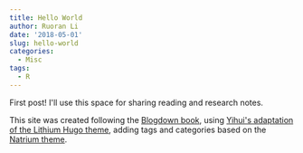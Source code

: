 ```yaml
---
title: Hello World
author: Ruoran Li
date: '2018-05-01'
slug: hello-world
categories:
  - Misc
tags:
  - R
---
```


First post! I'll use this space for sharing reading and research notes. 

This site was created following the [Blogdown book](https://bookdown.org/yihui/blogdown/), using [Yihui's adaptation of the Lithium Hugo theme](https://github.com/yihui/hugo-lithium), adding tags and categories based on the [Natrium theme](https://themes.gohugo.io/hugo-natrium-theme/). 